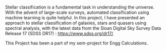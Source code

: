 Stellar classification is a fundamental task in understanding the universe. With the advent of large-scale surveys, automated classification using machine learning is quite helpful. 
In this project, I have presented an approach to stellar classification of galaxies, stars and quasars using spectral analysis, with the latest data from the Sloan Digital Sky Survey Data Release 17 (SDSS DR17) : https://www.sdss.org/dr17/

This Project has been a part of my sem-project for Engg Calculations.

